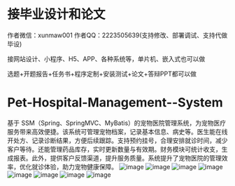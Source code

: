 # 接毕业设计和论文
作者微信：xunmaw001  作者QQ：2223505639(支持修改、部署调试、支持代做毕设)

接网站设计、小程序、H5、APP、各种系统等，单片机、嵌入式也可以做

选题+开题报告+任务书+程序定制+安装测试+论文+答辩PPT都可以做
# Pet-Hospital-Management--System
基于 SSM（Spring、SpringMVC、MyBatis）的宠物医院管理系统，为宠物医疗服务带来高效便捷。该系统可管理宠物档案，记录基本信息、病史等。医生能在线开处方、记录诊断结果，方便后续跟踪。支持预约挂号，合理安排就诊时间，减少客户等待。还能管理药品库存，实时更新数量与有效期。财务模块可统计收支，生成报表。此外，提供客户反馈渠道，提升服务质量。系统提升了宠物医院的管理效率，优化就诊体验，助力宠物健康保障。 
![image](https://github.com/user-attachments/assets/cd113b62-8dd4-4c48-83d7-b4894df00f25)
![image](https://github.com/user-attachments/assets/1f152e03-b41f-4742-9401-904b7bac151e)
![image](https://github.com/user-attachments/assets/722f0b53-271c-4f9a-bd14-535b367a2249)
![image](https://github.com/user-attachments/assets/958136a8-2bec-4f07-80b6-2b93cbcccdaf)
![image](https://github.com/user-attachments/assets/5234c5a3-4ffb-417f-8184-498a98e17c48)
![image](https://github.com/user-attachments/assets/bd825d09-5f13-4e5a-9b6e-cfdb1725fb39)
![image](https://github.com/user-attachments/assets/49e3d970-917b-48a4-8c90-d74fcefa5481)
![image](https://github.com/user-attachments/assets/62b147e0-450f-4804-b05b-73b17740ad48)
